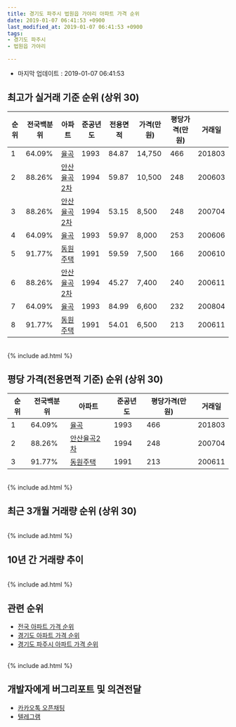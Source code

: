 ```yaml
---
title: 경기도 파주시 법원읍 가야리 아파트 가격 순위
date: 2019-01-07 06:41:53 +0900
last_modified_at: 2019-01-07 06:41:53 +0900
tags:
- 경기도 파주시
- 법원읍 가야리

---
```


* 마지막 업데이트 : 2019-01-07 06:41:53

## 최고가 실거래 기준 순위 (상위 30)


|순위|전국백분위|아파트|준공년도|전용면적|가격(만원)|평당가격(만원)|거래일|
|---|---|---|---|---|---|---|---|
|1|64.09%|[율곡](https://search.naver.com/search.naver?query=%EA%B2%BD%EA%B8%B0%EB%8F%84+%ED%8C%8C%EC%A3%BC%EC%8B%9C+%EB%B2%95%EC%9B%90%EC%9D%8D+%EA%B0%80%EC%95%BC%EB%A6%AC+%EC%9C%A8%EA%B3%A1)|1993|84.87|14,750|466|201803|
|2|88.26%|[안산율곡2차](https://search.naver.com/search.naver?query=%EA%B2%BD%EA%B8%B0%EB%8F%84+%ED%8C%8C%EC%A3%BC%EC%8B%9C+%EB%B2%95%EC%9B%90%EC%9D%8D+%EA%B0%80%EC%95%BC%EB%A6%AC+%EC%95%88%EC%82%B0%EC%9C%A8%EA%B3%A12%EC%B0%A8)|1994|59.87|10,500|248|200603|
|3|88.26%|[안산율곡2차](https://search.naver.com/search.naver?query=%EA%B2%BD%EA%B8%B0%EB%8F%84+%ED%8C%8C%EC%A3%BC%EC%8B%9C+%EB%B2%95%EC%9B%90%EC%9D%8D+%EA%B0%80%EC%95%BC%EB%A6%AC+%EC%95%88%EC%82%B0%EC%9C%A8%EA%B3%A12%EC%B0%A8)|1994|53.15|8,500|248|200704|
|4|64.09%|[율곡](https://search.naver.com/search.naver?query=%EA%B2%BD%EA%B8%B0%EB%8F%84+%ED%8C%8C%EC%A3%BC%EC%8B%9C+%EB%B2%95%EC%9B%90%EC%9D%8D+%EA%B0%80%EC%95%BC%EB%A6%AC+%EC%9C%A8%EA%B3%A1)|1993|59.97|8,000|253|200606|
|5|91.77%|[동원주택](https://search.naver.com/search.naver?query=%EA%B2%BD%EA%B8%B0%EB%8F%84+%ED%8C%8C%EC%A3%BC%EC%8B%9C+%EB%B2%95%EC%9B%90%EC%9D%8D+%EA%B0%80%EC%95%BC%EB%A6%AC+%EB%8F%99%EC%9B%90%EC%A3%BC%ED%83%9D)|1991|59.59|7,500|166|200610|
|6|88.26%|[안산율곡2차](https://search.naver.com/search.naver?query=%EA%B2%BD%EA%B8%B0%EB%8F%84+%ED%8C%8C%EC%A3%BC%EC%8B%9C+%EB%B2%95%EC%9B%90%EC%9D%8D+%EA%B0%80%EC%95%BC%EB%A6%AC+%EC%95%88%EC%82%B0%EC%9C%A8%EA%B3%A12%EC%B0%A8)|1994|45.27|7,400|240|200611|
|7|64.09%|[율곡](https://search.naver.com/search.naver?query=%EA%B2%BD%EA%B8%B0%EB%8F%84+%ED%8C%8C%EC%A3%BC%EC%8B%9C+%EB%B2%95%EC%9B%90%EC%9D%8D+%EA%B0%80%EC%95%BC%EB%A6%AC+%EC%9C%A8%EA%B3%A1)|1993|84.99|6,600|232|200804|
|8|91.77%|[동원주택](https://search.naver.com/search.naver?query=%EA%B2%BD%EA%B8%B0%EB%8F%84+%ED%8C%8C%EC%A3%BC%EC%8B%9C+%EB%B2%95%EC%9B%90%EC%9D%8D+%EA%B0%80%EC%95%BC%EB%A6%AC+%EB%8F%99%EC%9B%90%EC%A3%BC%ED%83%9D)|1991|54.01|6,500|213|200611|


<br>
{% include ad.html %}
<br>

## 평당 가격(전용면적 기준) 순위 (상위 30)


|순위|전국백분위|아파트|준공년도|평당가격(만원)|거래일|
|---|---|---|---|---|---|
|1|64.09%|[율곡](https://search.naver.com/search.naver?query=%EA%B2%BD%EA%B8%B0%EB%8F%84+%ED%8C%8C%EC%A3%BC%EC%8B%9C+%EB%B2%95%EC%9B%90%EC%9D%8D+%EA%B0%80%EC%95%BC%EB%A6%AC+%EC%9C%A8%EA%B3%A1)|1993|466|201803|
|2|88.26%|[안산율곡2차](https://search.naver.com/search.naver?query=%EA%B2%BD%EA%B8%B0%EB%8F%84+%ED%8C%8C%EC%A3%BC%EC%8B%9C+%EB%B2%95%EC%9B%90%EC%9D%8D+%EA%B0%80%EC%95%BC%EB%A6%AC+%EC%95%88%EC%82%B0%EC%9C%A8%EA%B3%A12%EC%B0%A8)|1994|248|200704|
|3|91.77%|[동원주택](https://search.naver.com/search.naver?query=%EA%B2%BD%EA%B8%B0%EB%8F%84+%ED%8C%8C%EC%A3%BC%EC%8B%9C+%EB%B2%95%EC%9B%90%EC%9D%8D+%EA%B0%80%EC%95%BC%EB%A6%AC+%EB%8F%99%EC%9B%90%EC%A3%BC%ED%83%9D)|1991|213|200611|


<br>
{% include ad.html %}
<br>

## 최근 3개월 거래량 순위 (상위 30)


<div style="width:100%;">
    <canvas id="deal_count_ranking" height="250"></canvas>
</div>


<script>
new Chart(document.getElementById("deal_count_ranking"), {
    type: 'horizontalBar',
    data: {
        labels: ['안산율곡2차'],
        datasets: [{
            label: '실거래 수',
            data: [3],
            borderColor: "rgba(255, 0, 128, 1)",
            backgroundColor: "rgba(255, 0, 128, 0.5)",
            fill: false,
        }]
    },
    options: {
        responsive: true,
        title: {
            display: true,
            text: '최근 3개월 거래량 순위'
        },
        tooltips: {
            mode: 'index',
            intersect: false,
            callbacks: {
                title: function(tooltipItems, data) {
                    return "실거래 수:";
                },
                label: function(tooltipItem, data) {
                    return data.labels[tooltipItem.index] + ": " + tooltipItem.xLabel;
                }
            }
        },
        hover: {
            mode: 'nearest',
            intersect: true
        },
        scales: {
            xAxes: [{
                display: true,
                scaleLabel: {
                    display: true,
                    labelString: '실거래 수'
                },
                ticks: {
                    suggestedMin: 0,
                }
            }],
            yAxes: [{
                display: true,
                ticks: {
                    autoSkip: false,
                    callback: function(value, index, values) {
                        if (value.length > 15)
                            return value.substr(0, 13) + "...";
                        else
                            return value;
                    }
                },
                scaleLabel: {
                    display: false,
                }
            }]
        }
    }
});

</script>


<br>
{% include ad.html %}
<br>

## 10년 간 거래량 추이


<div style="width:100%;">
    <canvas id="deal_progress" height="250"></canvas>
</div>

<script>
new Chart(document.getElementById("deal_progress"), {
    type: 'line',
    data: {
        labels: ['200901','200902','200903','200904','200905','200906','200907','200908','200909','200910','200911','200912','201001','201002','201003','201004','201005','201006','201007','201008','201009','201010','201011','201012','201101','201102','201103','201104','201105','201106','201107','201108','201109','201110','201111','201112','201201','201202','201203','201204','201205','201206','201207','201208','201209','201210','201211','201212','201301','201302','201303','201304','201305','201306','201307','201308','201309','201310','201311','201312','201401','201402','201403','201404','201405','201406','201407','201408','201409','201410','201411','201412','201501','201502','201503','201504','201505','201506','201507','201508','201509','201510','201511','201512','201601','201602','201603','201604','201605','201606','201607','201608','201609','201610','201611','201612','201701','201702','201703','201704','201705','201706','201707','201708','201709','201710','201711','201712','201801','201802','201803','201804','201805','201806','201807','201808','201809','201810','201811','201812','201901'],
        datasets: [{
            label: '실거래 수',
            pointRadius: 1,
            data: [0, 1, 1, 4, 0, 2, 1, 3, 4, 2, 0, 3, 0, 1, 0, 4, 0, 0, 0, 1, 1, 1, 2, 1, 1, 1, 2, 0, 2, 1, 0, 0, 1, 0, 1, 0, 0, 1, 1, 0, 1, 1, 1, 0, 0, 1, 0, 0, 1, 1, 1, 1, 0, 1, 0, 0, 4, 1, 0, 1, 0, 0, 1, 0, 2, 0, 0, 1, 4, 4, 1, 3, 1, 3, 1, 4, 2, 3, 0, 1, 1, 0, 1, 2, 1, 2, 2, 2, 0, 2, 1, 2, 3, 1, 2, 0, 0, 1, 4, 4, 4, 4, 1, 0, 1, 3, 0, 0, 4, 0, 2, 2, 2, 1, 3, 1, 2, 0, 0, 3, 0],
            borderColor: "rgba(255, 201, 14, 1)",
            backgroundColor: "rgba(255, 201, 14, 0.5)",
            fill: true,
        }]
    },
    options: {
        responsive: true,
        title: {
            display: true,
            text: '10년간 거래량 추이'
        },
        tooltips: {
            mode: 'index',
            intersect: false,
        },
        hover: {
            mode: 'nearest',
            intersect: true
        },
        scales: {
            xAxes: [{
                display: true,
                scaleLabel: {
                    display: true,
                    labelString: '년/월'
                }
            }],
            yAxes: [{
                display: true,
                ticks: {
                    suggestedMin: 0,
                },
                scaleLabel: {
                    display: true,
                    labelString: '실거래 수'
                }
            }]
        }
    }
});

</script>


<br>
{% include ad.html %}
<br>

## 관련 순위

- [전국 아파트 가격 순위](https://inasie.github.io/apt-ranking/전국)
- [경기도 아파트 가격 순위](https://inasie.github.io/apt-ranking/경기도)
- [경기도 파주시 아파트 가격 순위](https://inasie.github.io/apt-ranking/경기도-파주시)


<br>
{% include ad.html %}
<br>

## 개발자에게 버그리포트 및 의견전달

- [카카오톡 오픈채팅](https://open.kakao.com/o/gLJUAP4)
- [텔레그램](https://t.me/inasie)

